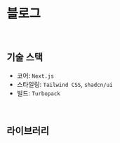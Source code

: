 # 블로그

<br/>

## 기술 스택

- 코어: `Next.js`
- 스타일링: `Tailwind CSS`, `shadcn/ui`
- 빌드: `Turbopack`

<br/>

## 라이브러리
